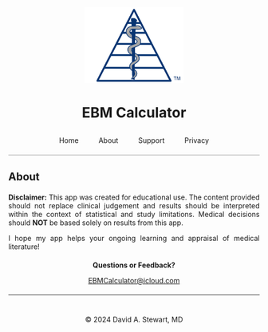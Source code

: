 <div style="text-align: center;">
  <img src="/assets/images/EBM Calculator Logo Any 3x.png" alt="EBM Calculator Logo" width="200">
  <h1>EBM Calculator</h1>
</div>

<style>
  .tab-bar {
    display: flex;
    justify-content: center;
    border-bottom: 2px solid #ccc;
    padding-bottom: 10px;
    margin-top: 20px;
  }
  .tab-bar a {
    padding: 10px 20px;
    text-decoration: none;
    white-space: nowrap;
    transition: padding 0.3s ease;
  }
  /* When the screen is 480px wide or less, reduce horizontal padding */
  @media (max-width: 480px) {
    .tab-bar a {
      padding: 10px 10px;
    }
  }
</style>

<div class="tab-bar">
  <a href="/">Home</a>
  <a href="/about">About</a>
  <a href="/support">Support</a>
  <a href="/privacy-policy">Privacy</a>
</div>


## About
<!-- Wrap the bulk of Markdown content in a container with width 600px and centered -->
<div style="max-width: 600px; margin: 20px auto; text-align: justify;" markdown="1">
  
  **Disclaimer:** This app was created for educational use. The content provided should not replace clinical judgement and results should be interpreted within the context of statistical and study limitations. Medical decisions should **NOT** be based solely on results from this app.

  I hope my app helps your ongoing learning and appraisal of medical literature!
  
</div>

<div style="max-width: 600px; margin: 20px auto; text-align: center;" markdown="1">

  **Questions or Feedback?**
  
  [EBMCalculator@icloud.com](mailto:EBMCalculator@icloud.com)
  
</div>

---

<div style="text-align: center; margin-top: 40px;">
  &copy; 2024 David A. Stewart, MD
</div>
